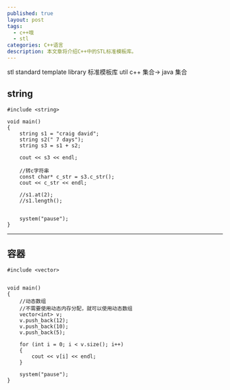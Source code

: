 ```yaml
---
published: true
layout: post
tags:
  - c++哦
  - stl
categories: C++语言
description: 本文章将介绍C++中的STL标准模板库。
---
```


stl standard template library 标准模板库
util
c++ 集合-> java 集合
## string

    #include <string>

```
void main()
{
	string s1 = "craig david";
	string s2(" 7 days");
	string s3 = s1 + s2;

	cout << s3 << endl;
	
	//转c字符串
	const char* c_str = s3.c_str();
	cout << c_str << endl;

	//s1.at(2);
	//s1.length();


	system("pause");
}
```
---
## 容器

    #include <vector>

```

void main()
{
	//动态数组
	//不需要使用动态内存分配，就可以使用动态数组
	vector<int> v;
	v.push_back(12);
	v.push_back(10);
	v.push_back(5);

	for (int i = 0; i < v.size(); i++)
	{
		cout << v[i] << endl;
	}

	system("pause");
}

```
